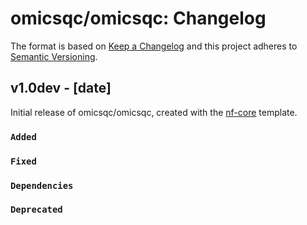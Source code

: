 # omicsqc/omicsqc: Changelog

The format is based on [Keep a Changelog](https://keepachangelog.com/en/1.0.0/)
and this project adheres to [Semantic Versioning](https://semver.org/spec/v2.0.0.html).

## v1.0dev - [date]

Initial release of omicsqc/omicsqc, created with the [nf-core](https://nf-co.re/) template.

### `Added`

### `Fixed`

### `Dependencies`

### `Deprecated`
